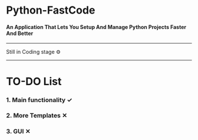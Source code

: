 # Python-FastCode
#### An Application That Lets You Setup And Manage Python Projects Faster And Better
___
Still in Coding stage &#9881;
___
# TO-DO List
### 1. Main functionality ✓
### 2. More Templates ✕
### 3. GUI ✕
